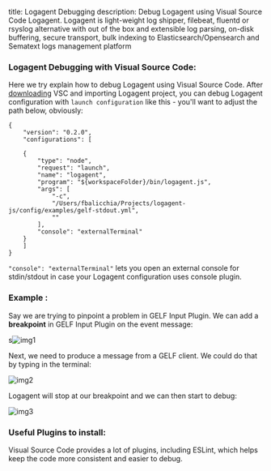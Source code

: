 title: Logagent Debugging
description: Debug Logagent using Visual Source Code Logagent. Logagent is light-weight log shipper, filebeat, fluentd or rsyslog alternative with out of the box and extensible log parsing, on-disk buffering, secure transport, bulk indexing to Elasticsearch/Opensearch and Sematext logs management platform

### Logagent Debugging with Visual Source Code:

Here we try explain how to debug Logagent using Visual Source
Code. After [downloading](https://code.visualstudio.com/Download) VSC
and importing Logagent project, you can debug Logagent configuration
with `launch configuration` like this - you'll want to adjust the path
below, obviously:

```
{
    "version": "0.2.0",
    "configurations": [

    {
        "type": "node",
        "request": "launch",
        "name": "logagent",
        "program": "${workspaceFolder}/bin/logagent.js",
        "args": [
            "-c",
            "/Users/fbalicchia/Projects/logagent-js/config/examples/gelf-stdout.yml",
            ""
        ],
        "console": "externalTerminal"
    }
    ]
}

```
`"console": "externalTerminal"` lets you open an external console for stdin/stdout in case your Logagent configuration uses console plugin.

### Example :
Say we are trying to pinpoint a problem in GELF Input Plugin. We can add a **breakpoint** in GELF Input Plugin on the event message:

s![img1](/docs/logagent/img/img1.png)

Next, we need to produce a message from a GELF client.  We could do that by typing in the terminal:

![img2](/docs/logagent/img/img2.png)

Logagent will stop at our breakpoint and we can then start to debug:

![img3](/docs/logagent/img/img3.png)

### Useful Plugins to install:

Visual Source Code provides a lot of plugins, including ESLint, which helps keep the code more consistent and easier to debug.
